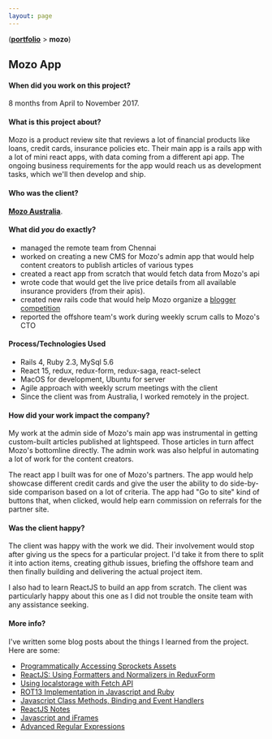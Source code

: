 ```yaml
---
layout: page
---
```


([**portfolio**](/portfolio/) > **mozo**)


## Mozo App


#### __When did you work on this project?__
8 months from April to November 2017.


#### __What is this project about?__
Mozo is a product review site that reviews a lot of financial products like loans, credit cards, insurance policies etc. Their main app is a rails app with a lot of mini react apps, with data coming from a different api app. The ongoing business requirements for the app would reach us as development tasks, which we'll then develop and ship.


#### __Who was the client?__
[__Mozo Australia__](http://mozo.com.au/).


#### __What did _you_ do exactly?__
* managed the remote team from Chennai
* worked on creating a new CMS for Mozo's admin app that would help content creators to publish articles of various types
* created a react app from scratch that would fetch data from Mozo's api
* wrote code that would get the live price details from all available insurance providers (from their apis).
* created new rails code that would help Mozo organize a [blogger competition](http://mozo.com.au/insurance/travel-insurance/best-20)
* reported the offshore team's work during weekly scrum calls to Mozo's CTO


#### __Process/Technologies Used__
* Rails 4, Ruby 2.3, MySql 5.6
* React 15, redux, redux-form, redux-saga, react-select
* MacOS for development, Ubuntu for server
* Agile approach with weekly scrum meetings with the client
* Since the client was from Australia, I worked remotely in the project.


#### __How did your work impact the company?__
My work at the admin side of Mozo's main app was instrumental in getting custom-built articles published at lightspeed. Those articles in turn affect Mozo's bottomline directly. The admin work was also helpful in automating a lot of work for the content creators.

The react app I built was for one of Mozo's partners. The app would help showcase different credit cards and give the user the ability to do side-by-side comparison based on a lot of criteria. The app had "Go to site" kind of buttons that, when clicked, would help earn commission on referrals for the partner site.


#### __Was the client happy?__
The client was happy with the work we did. Their involvement would stop after giving us the specs for a particular project. I'd take it from there to split it into action items, creating github issues, briefing the offshore team and then finally building and delivering the actual project item.

I also had to learn ReactJS to build an app from scratch. The client was particularly happy about this one as I did not trouble the onsite team with any assistance seeking.


#### __More info?__
I've written some blog posts about the things I learned from the project. Here are some:

* [Programmatically Accessing Sprockets Assets](https://tech.npras.in/accessing-sprocket-assets/)
* [ReactJS: Using Formatters and Normalizers in ReduxForm](https://tech.npras.in/reactjs-reduxform-formatters-normalizers/)
* [Using localstorage with Fetch API](https://tech.npras.in/localstorage-with-fetch/)
* [ROT13 Implementation in Javascript and Ruby](https://tech.npras.in/rot13-in-js-ruby/)
* [Javascript Class Methods, Binding and Event Handlers](https://tech.npras.in/javascript-classes-eventhandlers/)
* [ReactJS Notes](https://tech.npras.in/react-notes/)
* [Javascript and iFrames](https://tech.npras.in/iframes-and-javascript/)
* [Advanced Regular Expressions](https://tech.npras.in/advanced-regex/)
